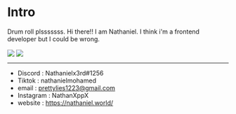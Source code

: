 
# Intro
Drum roll plsssssss. Hi there!! I am Nathaniel. I think i'm a frontend developer but I could be wrong.


<img align="center" src="https://github-readme-stats.vercel.app/api?username=nathaniel123x3rd&show_icons=true&theme=synthwave">
<img align="center" src="https://github-readme-stats.vercel.app/api/top-langs/?username=anuraghazra&layout=compact">

---------------------
 - Discord : Nathanielx3rd#1256
 - Tiktok : nathanielmohamed
  - email : prettylies1223@gmail.com
  - Instagram : NathanXppX
  - website : https://nathaniel.world/
  


